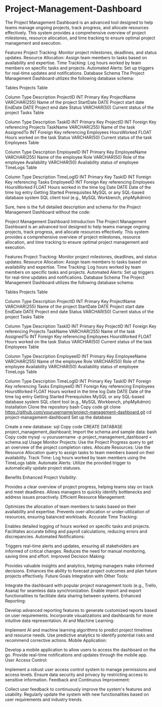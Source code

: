 # Project-Management-Dashboard
The Project Management Dashboard is an advanced tool designed to help teams manage ongoing projects, track progress, and allocate resources effectively. This system provides a comprehensive overview of project milestones, resource allocation, and time tracking to ensure optimal project management and execution.

Features
Project Tracking: Monitor project milestones, deadlines, and status updates.
Resource Allocation: Assign team members to tasks based on availability and expertise.
Time Tracking: Log hours worked by team members on specific tasks and projects.
Automated Alerts: Set up triggers for real-time updates and notifications.
Database Schema
The Project Management Dashboard utilizes the following database schema:

Tables
Projects Table

Column	Type	Description
ProjectID	INT	Primary Key
ProjectName	VARCHAR(255)	Name of the project
StartDate	DATE	Project start date
EndDate	DATE	Project end date
Status	VARCHAR(50)	Current status of the project
Tasks Table

Column	Type	Description
TaskID	INT	Primary Key
ProjectID	INT	Foreign Key referencing Projects
TaskName	VARCHAR(255)	Name of the task
AssignedTo	INT	Foreign Key referencing Employees
HoursWorked	FLOAT	Hours worked on the task
Status	VARCHAR(50)	Current status of the task
Employees Table

Column	Type	Description
EmployeeID	INT	Primary Key
EmployeeName	VARCHAR(255)	Name of the employee
Role	VARCHAR(50)	Role of the employee
Availability	VARCHAR(50)	Availability status of employee
TimeLogs Table

Column	Type	Description
TimeLogID	INT	Primary Key
TaskID	INT	Foreign Key referencing Tasks
EmployeeID	INT	Foreign Key referencing Employees
HoursWorked	FLOAT	Hours worked in the time log
Date	DATE	Date of the time log entry
Getting Started
Prerequisites
MySQL or any SQL-based database system
SQL client tool (e.g., MySQL Workbench, phpMyAdmin)



Sure, here is the full detailed description and schema for the Project Management Dashboard without the code:

Project Management Dashboard
Introduction
The Project Management Dashboard is an advanced tool designed to help teams manage ongoing projects, track progress, and allocate resources effectively. This system provides a comprehensive overview of project milestones, resource allocation, and time tracking to ensure optimal project management and execution.

Features
Project Tracking: Monitor project milestones, deadlines, and status updates.
Resource Allocation: Assign team members to tasks based on availability and expertise.
Time Tracking: Log hours worked by team members on specific tasks and projects.
Automated Alerts: Set up triggers for real-time updates and notifications.
Database Schema
The Project Management Dashboard utilizes the following database schema:

Tables
Projects Table

Column	Type	Description
ProjectID	INT	Primary Key
ProjectName	VARCHAR(255)	Name of the project
StartDate	DATE	Project start date
EndDate	DATE	Project end date
Status	VARCHAR(50)	Current status of the project
Tasks Table

Column	Type	Description
TaskID	INT	Primary Key
ProjectID	INT	Foreign Key referencing Projects
TaskName	VARCHAR(255)	Name of the task
AssignedTo	INT	Foreign Key referencing Employees
HoursWorked	FLOAT	Hours worked on the task
Status	VARCHAR(50)	Current status of the task
Employees Table

Column	Type	Description
EmployeeID	INT	Primary Key
EmployeeName	VARCHAR(255)	Name of the employee
Role	VARCHAR(50)	Role of the employee
Availability	VARCHAR(50)	Availability status of employee
TimeLogs Table

Column	Type	Description
TimeLogID	INT	Primary Key
TaskID	INT	Foreign Key referencing Tasks
EmployeeID	INT	Foreign Key referencing Employees
HoursWorked	FLOAT	Hours worked in the time log
Date	DATE	Date of the time log entry
Getting Started
Prerequisites
MySQL or any SQL-based database system
SQL client tool (e.g., MySQL Workbench, phpMyAdmin)
Installation
Clone the repository
bash
Copy code
git clone https://github.com/yourusername/project-management-dashboard.git
cd project-management-dashboard
Set up the database

Create a new database:
sql
Copy code
CREATE DATABASE project_management_dashboard;
Import the schema and sample data:
bash
Copy code
mysql -u yourusername -p project_management_dashboard < schema.sql
Usage
Monitor Projects: Use the Project Progress query to get an overview of the project completion rates.
Allocate Resources: Use the Resource Allocation query to assign tasks to team members based on their availability.
Track Time: Log hours worked by team members using the TimeLogs table.
Automate Alerts: Utilize the provided trigger to automatically update project statuses.

Benefits
Enhanced Project Visibility:

Provides a clear overview of project progress, helping teams stay on track and meet deadlines.
Allows managers to quickly identify bottlenecks and address issues proactively.
Efficient Resource Management:

Optimizes the allocation of team members to tasks based on their availability and expertise.
Prevents over-allocation or under-utilization of resources, ensuring balanced workloads.
Accurate Time Tracking:

Enables detailed logging of hours worked on specific tasks and projects.
Facilitates accurate billing and payroll calculations, reducing errors and discrepancies.
Automated Notifications:

Triggers real-time alerts and updates, ensuring all stakeholders are informed of critical changes.
Reduces the need for manual monitoring, saving time and effort.
Improved Decision Making:

Provides valuable insights and analytics, helping managers make informed decisions.
Enhances the ability to forecast project outcomes and plan future projects effectively.
Future Goals
Integration with Other Tools:

Integrate the dashboard with popular project management tools (e.g., Trello, Asana) for seamless data synchronization.
Enable import and export functionalities to facilitate data sharing between systems.
Enhanced Reporting:

Develop advanced reporting features to generate customized reports based on user requirements.
Incorporate visualizations and dashboards for more intuitive data representation.
AI and Machine Learning:

Implement AI and machine learning algorithms to predict project timelines and resource needs.
Use predictive analytics to identify potential risks and recommend corrective actions.
Mobile Application:

Develop a mobile application to allow users to access the dashboard on the go.
Provide real-time notifications and updates through the mobile app.
User Access Control:

Implement a robust user access control system to manage permissions and access levels.
Ensure data security and privacy by restricting access to sensitive information.
Feedback and Continuous Improvement:

Collect user feedback to continuously improve the system's features and usability.
Regularly update the system with new functionalities based on user requirements and industry trends.
